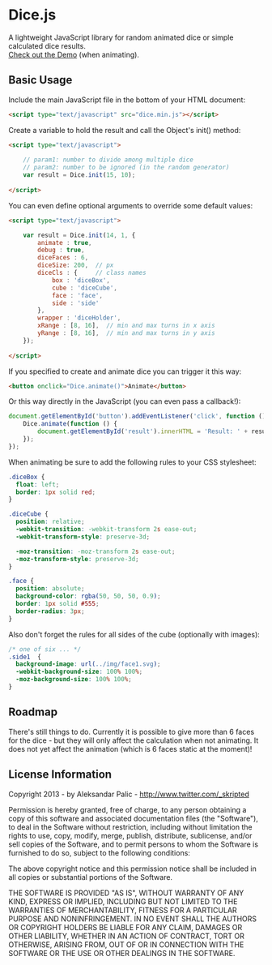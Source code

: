 Dice.js
=======================================

A lightweight JavaScript library for random animated dice or simple calculated dice results.<br />
<a href="http://skripted.github.com/dice.js/demo/" target="_blank">Check out the Demo</a> (when animating).

Basic Usage
---------------------------------------

Include the main JavaScript file in the bottom of your HTML document:
```html
<script type="text/javascript" src="dice.min.js"></script>
```
Create a variable to hold the result and call the Object's init() method:
```html
<script type="text/javascript">
                 
    // param1: number to divide among multiple dice
    // param2: number to be ignored (in the random generator)
    var result = Dice.init(15, 10);
  
</script>
```    
You can even define optional arguments to override some default values:
```html
<script type="text/javascript">

	var result = Dice.init(14, 1, {
		animate : true,
		debug : true, 
		diceFaces : 6,
		diceSize: 200,	// px
		diceCls : { 	// class names
			box : 'diceBox', 
			cube : 'diceCube',
			face : 'face',
			side : 'side'
		},
		wrapper : 'diceHolder',
		xRange : [8, 16],  // min and max turns in x axis
		yRange : [8, 16],  // min and max turns in y axis
	});
  
</script>
```
If you specified to create and animate dice you can trigger it this way:
```html
<button onclick="Dice.animate()">Animate</button>
```
Or this way directly in the JavaScript (you can even pass a callback!):
```javascript
document.getElementById('button').addEventListener('click', function () {
	Dice.animate(function () {
		document.getElementById('result').innerHTML = 'Result: ' + result;
	});
});
```
When animating be sure to add the following rules to your CSS stylesheet:
```css
.diceBox {
  float: left;
  border: 1px solid red;
}

.diceCube {
  position: relative;
  -webkit-transition: -webkit-transform 2s ease-out;
  -webkit-transform-style: preserve-3d;

  -moz-transition: -moz-transform 2s ease-out;
  -moz-transform-style: preserve-3d;
}

.face {
  position: absolute;
  background-color: rgba(50, 50, 50, 0.9);
  border: 1px solid #555;
  border-radius: 3px;
}   
```
Also don't forget the rules for all sides of the cube (optionally with images):
```css
/* one of six ... */
.side1  {
  background-image: url(../img/face1.svg);
  -webkit-background-size: 100% 100%;
  -moz-background-size: 100% 100%;
}
```
Roadmap
---------------------------------------

There's still things to do. Currently it is possible to give more than 6 faces for the dice - 
but they will only affect the calculation when not animating. 
It does not yet affect the animation (which is 6 faces static at the moment)!

License Information
---------------------------------------
Copyright 2013 - by Aleksandar Palic - http://www.twitter.com/_skripted


Permission is hereby granted, free of charge, to any person obtaining
a copy of this software and associated documentation files (the
"Software"), to deal in the Software without restriction, including
without limitation the rights to use, copy, modify, merge, publish,
distribute, sublicense, and/or sell copies of the Software, and to
permit persons to whom the Software is furnished to do so, subject to
the following conditions:

The above copyright notice and this permission notice shall be
included in all copies or substantial portions of the Software.

THE SOFTWARE IS PROVIDED "AS IS", WITHOUT WARRANTY OF ANY KIND,
EXPRESS OR IMPLIED, INCLUDING BUT NOT LIMITED TO THE WARRANTIES OF
MERCHANTABILITY, FITNESS FOR A PARTICULAR PURPOSE AND
NONINFRINGEMENT. IN NO EVENT SHALL THE AUTHORS OR COPYRIGHT HOLDERS BE
LIABLE FOR ANY CLAIM, DAMAGES OR OTHER LIABILITY, WHETHER IN AN ACTION
OF CONTRACT, TORT OR OTHERWISE, ARISING FROM, OUT OF OR IN CONNECTION
WITH THE SOFTWARE OR THE USE OR OTHER DEALINGS IN THE SOFTWARE.
